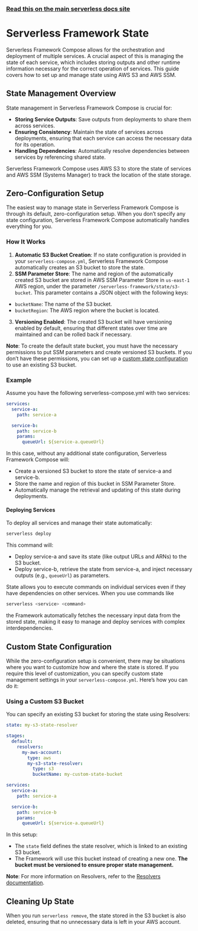 <!--
title: 'Serverless Framework State'
description: 'Learn how to manage state in Serverless Framework Compose.'
short_title: Serverless Framework State
keywords:
  [
    'Serverless Framework',
    'serverless-compose',
    'state management',
    'S3 state',
    'service state',
  ]
-->

<!-- DOCS-SITE-LINK:START automatically generated  -->

### [Read this on the main serverless docs site](https://www.serverless.com/framework/docs/guides/state)

<!-- DOCS-SITE-LINK:END -->

# Serverless Framework State

Serverless Framework Compose allows for the orchestration and deployment of multiple services.
A crucial aspect of this is managing the state of each service, which includes storing outputs and other runtime information necessary for the correct operation of services.
This guide covers how to set up and manage state using AWS S3 and AWS SSM.

## State Management Overview

State management in Serverless Framework Compose is crucial for:

- **Storing Service Outputs**: Save outputs from deployments to share them across services.
- **Ensuring Consistency**: Maintain the state of services across deployments, ensuring that each service can access the necessary data for its operation.
- **Handling Dependencies**: Automatically resolve dependencies between services by referencing shared state.

Serverless Framework Compose uses AWS S3 to store the state of services and AWS SSM (Systems Manager) to track the location of the state storage.

## Zero-Configuration Setup

The easiest way to manage state in Serverless Framework Compose is through its default, zero-configuration setup. When you don’t specify any state configuration, Serverless Framework Compose automatically handles everything for you.

### How It Works

1. **Automatic S3 Bucket Creation**: If no state configuration is provided in your `serverless-compose.yml`, Serverless Framework Compose automatically creates an S3 bucket to store the state.
2. **SSM Parameter Store**: The name and region of the automatically created S3 bucket are stored in AWS SSM Parameter Store in `us-east-1` AWS region, under the parameter `/serverless-framework/state/s3-bucket`. This parameter contains a JSON object with the following keys:

- `bucketName`: The name of the S3 bucket.
- `bucketRegion`: The AWS region where the bucket is located.

3. **Versioning Enabled**: The created S3 bucket will have versioning enabled by default, ensuring that different states over time are maintained and can be rolled back if necessary.

**Note**: To create the default state bucket, you must have the necessary permissions to put SSM parameters and create versioned S3 buckets.
If you don’t have these permissions, you can set up a [custom state configuration](#custom-state-configuration) to use an existing S3 bucket.

### Example

Assume you have the following serverless-compose.yml with two services:

```yaml
services:
  service-a:
    path: service-a

  service-b:
    path: service-b
    params:
      queueUrl: ${service-a.queueUrl}
```

In this case, without any additional state configuration, Serverless Framework Compose will:

- Create a versioned S3 bucket to store the state of service-a and service-b.
- Store the name and region of this bucket in SSM Parameter Store.
- Automatically manage the retrieval and updating of this state during deployments.

#### Deploying Services

To deploy all services and manage their state automatically:

```bash
serverless deploy
```

This command will:

- Deploy service-a and save its state (like output URLs and ARNs) to the S3 bucket.
- Deploy service-b, retrieve the state from service-a, and inject necessary outputs (e.g., `queueUrl`) as parameters.

State allows you to execute commands on individual services even if they have dependencies on other services.
When you use commands like

```bash
serverless <service> <command>
```

the Framework automatically fetches the necessary input data from the stored state,
making it easy to manage and deploy services with complex interdependencies.

## Custom State Configuration

While the zero-configuration setup is convenient, there may be situations where you want to customize how and where the state is stored.
If you require this level of customization, you can specify custom state management settings in your `serverless-compose.yml`.
Here’s how you can do it:

### Using a Custom S3 Bucket

You can specify an existing S3 bucket for storing the state using Resolvers:

```yaml
state: my-s3-state-resolver

stages:
  default:
    resolvers:
      my-aws-account:
        type: aws
        my-s3-state-resolver:
          type: s3
          bucketName: my-custom-state-bucket

services:
  service-a:
    path: service-a

  service-b:
    path: service-b
    params:
      queueUrl: ${service-a.queueUrl}
```

In this setup:

- The `state` field defines the state resolver, which is linked to an existing S3 bucket.
- The Framework will use this bucket instead of creating a new one. **The bucket must be versioned to ensure proper state management.**

**Note**: For more information on Resolvers, refer to the [Resolvers documentation](variables).

## Cleaning Up State

When you run `serverless remove`, the state stored in the S3 bucket is also deleted, ensuring that no unnecessary data is left in your AWS account.
